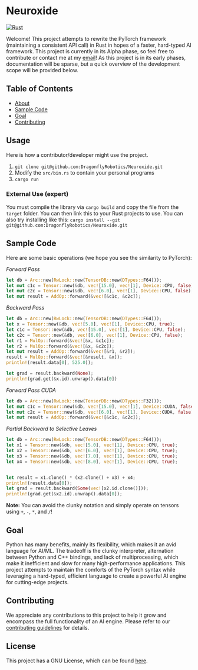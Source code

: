 # Neuroxide
[![Rust](https://github.com/DragonflyRobotics/Neuroxide/actions/workflows/rust.yml/badge.svg)](https://github.com/DragonflyRobotics/Neuroxide/actions/workflows/rust.yml)

Welcome! This project attempts to rewrite the PyTorch framework (maintaining a consistent API call) in Rust in hopes of a faster, hard-typed AI framework. This project is currently in its Alpha phase, so feel free to contribute or contact me at my [email](kshahusa@gmail.com)! As this project is in its early phases, documentation will be sparse, but a quick overview of the development scope will be provided below.

## Table of Contents
- [About](#about)
- [Sample Code](#sample-code)
- [Goal](#goal)
- [Contributing](#contributing)

## Usage
Here is how a contributor/developer might use the project.
1. `git clone git@github.com:DragonflyRobotics/Neuroxide.git`
2. Modify the `src/bin.rs` to contain your personal programs
3. `cargo run` 

### External Use (expert)
You must compile the library via `cargo build` and copy the file from the `target` folder. You can then link this to your Rust projects to use. You can also try installing like this:
`cargo install --git git@github.com:DragonflyRobotics/Neuroxide.git`

## Sample Code
Here are some basic operations (we hope you see the similarity to PyTorch):

_Forward Pass_
```rust
let db = Arc::new(RwLock::new(TensorDB::new(DTypes::F64)));
let mut c1c = Tensor::new(&db, vec![15.0], vec![1], Device::CPU, false);
let mut c2c = Tensor::new(&db, vec![6.0], vec![1], Device::CPU, false);
let mut result = AddOp::forward(&vec![&c1c, &c2c]);
```

_Backward Pass_
```rust
let db = Arc::new(RwLock::new(TensorDB::new(DTypes::F64)));
let x = Tensor::new(&db, vec![5.0], vec![1], Device::CPU, true);
let c1c = Tensor::new(&db, vec![15.0], vec![1], Device::CPU, false);
let c2c = Tensor::new(&db, vec![6.0], vec![1], Device::CPU, false);
let r1 = MulOp::forward(&vec![&x, &c1c]);
let r2 = MulOp::forward(&vec![&x, &c2c]);
let mut result = AddOp::forward(&vec![&r1, &r2]);
result = MulOp::forward(&vec![&result, &x]);
println!(result.data[0], 525.0));

let grad = result.backward(None);
println!(grad.get(&x.id).unwrap().data[0])
```

_Forward Pass CUDA_
```rust
let db = Arc::new(RwLock::new(TensorDB::new(DTypes::F32)));
let mut c1c = Tensor::new(&db, vec![15.0], vec![1], Device::CUDA, false);
let mut c2c = Tensor::new(&db, vec![6.0], vec![1], Device::CUDA, false);
let mut result = AddOp::forward(&vec![&c1c, &c2c]);
```

_Partial Backward to Selective Leaves_
```rust
let db = Arc::new(RwLock::new(TensorDB::new(DTypes::F64)));
let x1 = Tensor::new(&db, vec![5.0], vec![1], Device::CPU, true);
let x2 = Tensor::new(&db, vec![6.0], vec![1], Device::CPU, true);
let x3 = Tensor::new(&db, vec![7.0], vec![1], Device::CPU, true);
let x4 = Tensor::new(&db, vec![8.0], vec![1], Device::CPU, true);


let result = x1.clone() * (x2.clone() + x3) + x4;
println!(result.data[0]);
let grad = result.backward(Some(vec![x2.id.clone()]));
println!(grad.get(&x2.id).unwrap().data[0]);
```
**Note:** You can avoid the clunky notation and simply operate on tensors using `+`, `-`, `*`, and `/`! 


## Goal
Python has many benefits, mainly its flexibility, which makes it an avid language for AI/ML. The tradeoff is the clunky interpreter, alternation between Python and C++ bindings, and lack of multiprocessing, which make it inefficient and slow for many high-performance applications. This project attempts to maintain the comforts of the PyTorch syntax while leveraging a hard-typed, efficient language to create a powerful AI engine for cutting-edge projects. 

## Contributing
We appreciate any contributions to this project to help it grow and encompass the full functionality of an AI engine. Please refer to our [contributing guidelines](https://github.com/DragonflyRobotics/Neuroxide/blob/dev/CONTRIBUTING.md) for details. 

## License
This project has a GNU License, which can be found [here](https://github.com/DragonflyRobotics/Neuroxide/blob/dev/LICENSE).
